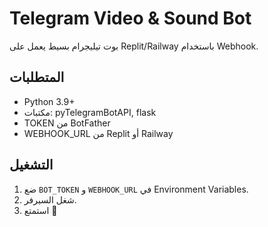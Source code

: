 # Telegram Video & Sound Bot

بوت تيليجرام بسيط يعمل على Replit/Railway باستخدام Webhook.

## المتطلبات
- Python 3.9+
- مكتبات: pyTelegramBotAPI, flask
- TOKEN من BotFather
- WEBHOOK_URL من Replit أو Railway

## التشغيل
1. ضع `BOT_TOKEN` و `WEBHOOK_URL` في Environment Variables.
2. شغل السيرفر.
3. استمتع 🎉
